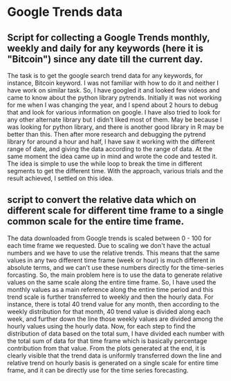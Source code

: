 # Google Trends data
## Script for collecting a Google Trends monthly, weekly and daily for any keywords (here it is "Bitcoin") since any date till the current day.
The task is to get the google search trend data for any keywords, for instance, Bitcoin keyword. I was not familiar with how to do it and neither I have work on similar task. So, I have googled it and looked few videos and came to know about the python library pytrends. Initially it was not working for me when I was changing the year, and I spend about 2 hours to debug that and look for various information on google. I have also tried to look for any other alternate library but I didn't liked most of them. May be because I was looking for python library, and there is another good library in R may be better than this. Then after more research and debugging the pytrend library for around a hour and half, I have saw it working with the different range of date, and giving the data according to the range of data. At the same moment the idea came up in mind and wrote the code and tested it. The idea is simple to use the while loop to break the time in different segments to get the different time. With the approach, various trials and the result achieved, I settled on this idea.

## script to convert the relative data which on different scale for different time frame to a single common scale for the entire time frame.
The data downloaded from Google trends is scaled between 0 - 100 for each time frame we requested. Due to scaling we don't have the actual numbers and we have to use the relative trends. This means that the same values in any two different time frame (week or hour) is much different in absolute terms, and we can't use these numbers directly for the time-series forcasting. So, the main problem here is to use the data to generate relative values on the same scale along the entire time frame. So, I have used the monthly values as a main reference along the entire time period and this trend scale is further transferred to weekly and then the hourly data. For instance, there is total 40 trend value for any month, then according to the weekly distribution for that month, 40 trend value is divided along each week, and further down the line those weekly values are divided among the hourly values using the hourly data. Now, for each step to find the distribution of data based on the total sum, I have divided each number with the total sum of data for that time frame which is basically percentage contribution from that value. From the plots generated at the end, it is clearly visible that the trend data is uniformly transferred down the line and relative trend on hourly basis is generated on a single scale for entire time frame, and it can be directly use for the time series forecasting.
